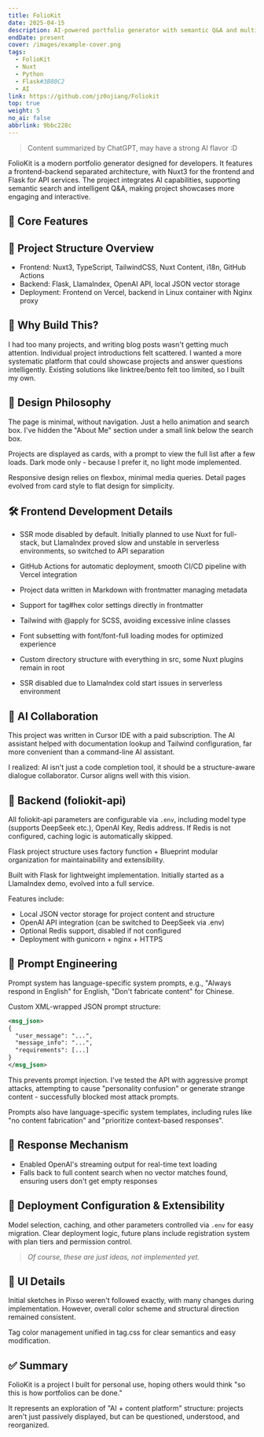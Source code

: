 ```yaml
---
title: FolioKit
date: 2025-04-15
description: AI-powered portfolio generator with semantic Q&A and multilingual content display
endDate: present
cover: /images/example-cover.png
tags:
  - FolioKit
  - Nuxt
  - Python
  - Flask#3B80C2
  - AI
link: https://github.com/jz0ojiang/Foliokit
top: true
weight: 5
no_ai: false
abbrlink: 9bbc228c
---
```


> Content summarized by ChatGPT, may have a strong AI flavor \:D

FolioKit is a modern portfolio generator designed for developers. It features a frontend-backend separated architecture, with Nuxt3 for the frontend and Flask for API services. The project integrates AI capabilities, supporting semantic search and intelligent Q&A, making project showcases more engaging and interactive.

## 🎯 Core Features

## 🧩 Project Structure Overview

* Frontend: Nuxt3, TypeScript, TailwindCSS, Nuxt Content, i18n, GitHub Actions
* Backend: Flask, LlamaIndex, OpenAI API, local JSON vector storage
* Deployment: Frontend on Vercel, backend in Linux container with Nginx proxy

## 💭 Why Build This?

I had too many projects, and writing blog posts wasn't getting much attention. Individual project introductions felt scattered. I wanted a more systematic platform that could showcase projects and answer questions intelligently. Existing solutions like linktree/bento felt too limited, so I built my own.

## 🎨 Design Philosophy

The page is minimal, without navigation. Just a hello animation and search box. I've hidden the "About Me" section under a small link below the search box.

Projects are displayed as cards, with a prompt to view the full list after a few loads. Dark mode only - because I prefer it, no light mode implemented.

Responsive design relies on flexbox, minimal media queries. Detail pages evolved from card style to flat design for simplicity.

## 🛠 Frontend Development Details

* SSR mode disabled by default. Initially planned to use Nuxt for full-stack, but LlamaIndex proved slow and unstable in serverless environments, so switched to API separation

* GitHub Actions for automatic deployment, smooth CI/CD pipeline with Vercel integration

* Project data written in Markdown with frontmatter managing metadata

* Support for tag#hex color settings directly in frontmatter

* Tailwind with @apply for SCSS, avoiding excessive inline classes

* Font subsetting with font/font-full loading modes for optimized experience

* Custom directory structure with everything in src, some Nuxt plugins remain in root

* SSR disabled due to LlamaIndex cold start issues in serverless environment

## 🤖 AI Collaboration

This project was written in Cursor IDE with a paid subscription. The AI assistant helped with documentation lookup and Tailwind configuration, far more convenient than a command-line AI assistant.

I realized: AI isn't just a code completion tool, it should be a structure-aware dialogue collaborator. Cursor aligns well with this vision.

## 🔧 Backend (foliokit-api)

All foliokit-api parameters are configurable via `.env`, including model type (supports DeepSeek etc.), OpenAI Key, Redis address. If Redis is not configured, caching logic is automatically skipped.

Flask project structure uses factory function + Blueprint modular organization for maintainability and extensibility.

Built with Flask for lightweight implementation. Initially started as a LlamaIndex demo, evolved into a full service.

Features include:

* Local JSON vector storage for project content and structure
* OpenAI API integration (can be switched to DeepSeek via .env)
* Optional Redis support, disabled if not configured
* Deployment with gunicorn + nginx + HTTPS

## 🧠 Prompt Engineering

Prompt system has language-specific system prompts, e.g., "Always respond in English" for English, "Don't fabricate content" for Chinese.

Custom XML-wrapped JSON prompt structure:

```xml
<msg_json>
{
  "user_message": "...",
  "message_info": "...",
  "requirements": [...]
}
</msg_json>
```

This prevents prompt injection. I've tested the API with aggressive prompt attacks, attempting to cause "personality confusion" or generate strange content - successfully blocked most attack prompts.

Prompts also have language-specific system templates, including rules like "no content fabrication" and "prioritize context-based responses".

## 🔁 Response Mechanism

* Enabled OpenAI's streaming output for real-time text loading
* Falls back to full content search when no vector matches found, ensuring users don't get empty responses

## 🔧 Deployment Configuration & Extensibility

Model selection, caching, and other parameters controlled via `.env` for easy migration. Clear deployment logic, future plans include registration system with plan tiers and permission control.

> *Of course, these are just ideas, not implemented yet.*

## 🎨 UI Details

Initial sketches in Pixso weren't followed exactly, with many changes during implementation. However, overall color scheme and structural direction remained consistent.

Tag color management unified in tag.css for clear semantics and easy modification.

## ✅ Summary

FolioKit is a project I built for personal use, hoping others would think "so this is how portfolios can be done."

It represents an exploration of "AI + content platform" structure: projects aren't just passively displayed, but can be questioned, understood, and reorganized. 